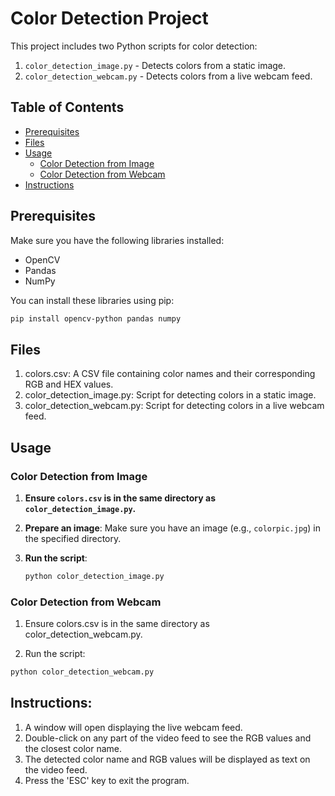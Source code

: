 # Color Detection Project

This project includes two Python scripts for color detection:
1. `color_detection_image.py` - Detects colors from a static image.
2. `color_detection_webcam.py` - Detects colors from a live webcam feed.

## Table of Contents

- [Prerequisites](#prerequisites)
- [Files](#files)
- [Usage](#usage)
  - [Color Detection from Image](#color-detection-from-image)
  - [Color Detection from Webcam](#color-detection-from-webcam)
- [Instructions](#instructions)

## Prerequisites

Make sure you have the following libraries installed:
- OpenCV
- Pandas
- NumPy

You can install these libraries using pip:
```bash
pip install opencv-python pandas numpy
```

## Files
1. colors.csv: A CSV file containing color names and their corresponding RGB and HEX values.
2. color_detection_image.py: Script for detecting colors in a static image.
3. color_detection_webcam.py: Script for detecting colors in a live webcam feed.


## Usage

### Color Detection from Image

1. **Ensure `colors.csv` is in the same directory as `color_detection_image.py`.**

2. **Prepare an image**: Make sure you have an image (e.g., `colorpic.jpg`) in the specified directory.

3. **Run the script**:
   ```bash
   python color_detection_image.py
   ```

### Color Detection from Webcam
1. Ensure colors.csv is in the same directory as color_detection_webcam.py.

2. Run the script:

```bash
python color_detection_webcam.py
```

## Instructions:

1. A window will open displaying the live webcam feed.
2. Double-click on any part of the video feed to see the RGB values and the closest color name.
3. The detected color name and RGB values will be displayed as text on the video feed.
4. Press the 'ESC' key to exit the program.
